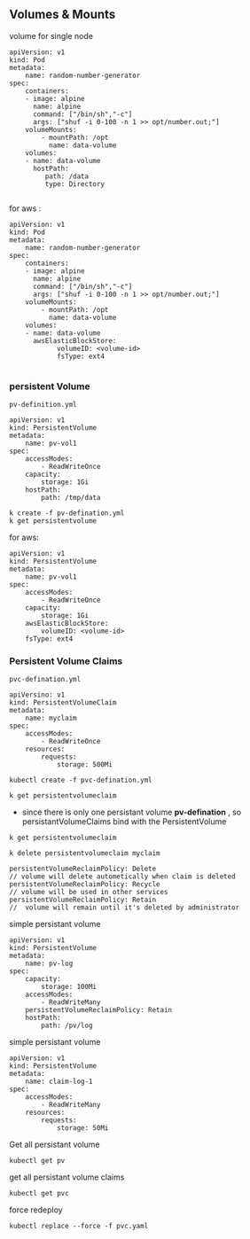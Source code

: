 ## Volumes & Mounts

volume for single node 

```
apiVersion: v1
kind: Pod
metadata:
    name: random-number-generator
spec: 
    containers:
    - image: alpine
      name: alpine
      command: ["/bin/sh","-c"]
      args: ["shuf -i 0-100 -n 1 >> opt/number.out;"]
    volumeMounts:
        - mountPath: /opt
          name: data-volume
    volumes:
    - name: data-volume
      hostPath: 
         path: /data
         type: Directory
    
```

for aws :

```
apiVersion: v1
kind: Pod
metadata:
    name: random-number-generator
spec: 
    containers:
    - image: alpine
      name: alpine
      command: ["/bin/sh","-c"]
      args: ["shuf -i 0-100 -n 1 >> opt/number.out;"]
    volumeMounts:
        - mountPath: /opt
          name: data-volume
    volumes:
    - name: data-volume
      awsElasticBlockStore:
            volumeID: <volume-id>
            fsType: ext4
    
```

### persistent Volume

`pv-definition.yml`

```
apiVersion: v1
kind: PersistentVolume
metadata:
    name: pv-vol1
spec:
    accessModes:
        - ReadWriteOnce
    capacity:
        storage: 1Gi
    hostPath:
        path: /tmp/data
```

```
k create -f pv-defination.yml
k get persistentvolume
```

for aws:

```
apiVersion: v1
kind: PersistentVolume
metadata:
    name: pv-vol1
spec:
    accessModes:
        - ReadWriteOnce
    capacity:
        storage: 1Gi
    awsElasticBlockStore:
        volumeID: <volume-id>
    fsType: ext4
```

### Persistent Volume Claims

`pvc-defination.yml`

```
apiVersino: v1 
kind: PersistentVolumeClaim
metadata: 
    name: myclaim 
spec: 
    accessModes:
        - ReadWriteOnce
    resources:
        requests:
            storage: 500Mi
```

`kubectl create -f pvc-defination.yml`

`k get persistentvolumeclaim`

- since there is only one persistant volume **pv-defination** , so persistantVolumeClaims bind with the PersistentVolume

```
k get persistentvolumeclaim

k delete persistentvolumeclaim myclaim
```

```
persistentVolumeReclaimPolicy: Delete
// volume will delete autometically when claim is deleted
persistentVolumeReclaimPolicy: Recycle
// volume will be used in other services
persistentVolumeReclaimPolicy: Retain  
//  volume will remain until it's deleted by administrator 
```



simple persistant volume

```
apiVersion: v1 
kind: PersistentVolume
metadata:
    name: pv-log
spec: 
    capacity:
        storage: 100Mi
    accessModes:
        - ReadWriteMany
    persistentVolumeReclaimPolicy: Retain
    hostPath:
        path: /pv/log
```

simple persistant volume 

```
apiVersion: v1 
kind: PersistentVolume
metadata:
    name: claim-log-1
spec: 
    accessModes:
        - ReadWriteMany
    resources:
        requests:
            storage: 50Mi
```





Get all persistant volume 

```
kubectl get pv 
```

get all persistant volume claims

```
kubectl get pvc
```

force redeploy

```
kubectl replace --force -f pvc.yaml
```
